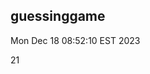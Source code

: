 guessinggame
---------------------------------------------------------------------

Mon Dec 18 08:52:10 EST 2023

21

